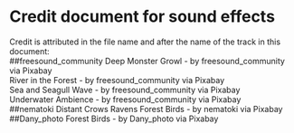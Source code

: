 # Credit document for sound effects
Credit is attributed in the file name and after the name of the track in this document:  
##freesound_community
Deep Monster Growl - by freesound_community via Pixabay  
River in the Forest - by freesound_community via Pixabay  
Sea and Seagull Wave - by freesound_community via Pixabay  
Underwater Ambience - by freesound_community via Pixabay  
##nematoki
Distant Crows Ravens Forest Birds - by nematoki via Pixabay  
##Dany_photo
Forest Birds - by Dany_photo via Pixabay
